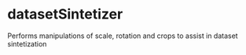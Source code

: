 # datasetSintetizer
Performs manipulations of scale, rotation and crops to assist in dataset sintetization
